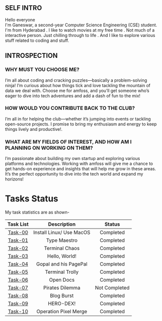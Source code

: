 ## SELF INTRO
Hello everyone<br>
I'm Ganeswar, a second-year Computer Science Engineering (CSE) student. I'm from Hyderabad . I like to watch movies at my free time . Not much of a interactive person. Just chilling through to life . And I like to explore various stuff related to coding and stuff.
## INTROSPECTION
### WHY MUST YOU CHOOSE ME?
I’m all about coding and cracking puzzles—basically a problem-solving ninja! I’m curious about how things tick and love tackling the mountain of data we deal with. Choose me for amfoss, and you’ll get someone who’s eager to dive into tech adventures and add a dash of fun to the mix!
### HOW WOULD YOU CONTRIBUTE BACK TO THE CLUB?
I’m all in for helping the club—whether it’s jumping into events or tackling open-source projects. I promise to bring my enthusiasm and energy to keep things lively and productive!.
### WHAT ARE MY FIELDS OF INTEREST, AND HOW AM I PLANNING ON WORKING ON THEM?
I’m passionate about building my own startup and exploring various platforms and technologies. Working with amfoss will give me a chance to get hands-on experience and insights that will help me grow in these areas. It’s the perfect opportunity to dive into the tech world and expand my horizons!
# Tasks Status

My task statistics are as shown-

| Task List | Description | Status |
| :-:       | :-:         | :-:    |
| [Task-00](https://github.com/ganidande905/amfoss-tasks/tree/main/task-00)   | Install Linux/ Use MacOS | Completed |
| [Task-01](https://github.com/ganidande905/amfoss-tasks/tree/main/task-01)   | Type Maestro | Completed |
| [Task-02](https://github.com/ganidande905/amfoss-tasks/tree/main/task-02)    | Terminal Chaos | Completed |
| [Task-03](https://github.com/ganidande905/amfoss-tasks/tree/main/task-03)   | Hello, World! | Completed |
| [Task-04](https://github.com/ganidande905/amfoss-tasks/tree/main/task-04)     | Gopal and his PagePal| Completed |
| [Task-05](https://github.com/ganidande905/amfoss-tasks/tree/main/task-05)   | Terminal Trolly| Completed|
| [Task-06](https://github.com/ganidande905/amfoss-tasks/tree/main/task-06)    | Open Docs| Completed |
| [Task-07](https://github.com/ganidande905/amfoss-tasks/tree/main/task-07)    | Pirates Dilemma| Not Completed  |
| [Task-08](https://github.com/ganidande905/amfoss-tasks/tree/main/task-08)   | Blog Burst| Completed |
| [Task-09](https://github.com/ganidande905/amfoss-tasks/tree/main/task-09)   | HERO-DEX!| Completed |
| [Task-10](https://github.com/ganidande905/amfoss-tasks/tree/main/task-10)   | Operation Pixel Merge | Completed |
